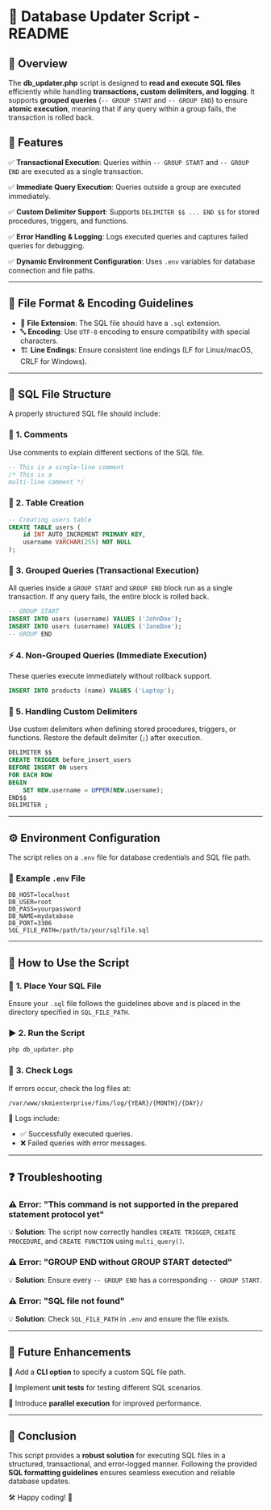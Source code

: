 # 🚀 Database Updater Script - README

## 📌 Overview
The **db_updater.php** script is designed to **read and execute SQL files** efficiently while handling **transactions, custom delimiters, and logging**. It supports **grouped queries** (`-- GROUP START` and `-- GROUP END`) to ensure **atomic execution**, meaning that if any query within a group fails, the transaction is rolled back.

## 🌟 Features
✅ **Transactional Execution**: Queries within `-- GROUP START` and `-- GROUP END` are executed as a single transaction.

✅ **Immediate Query Execution**: Queries outside a group are executed immediately.

✅ **Custom Delimiter Support**: Supports `DELIMITER $$ ... END $$` for stored procedures, triggers, and functions.

✅ **Error Handling & Logging**: Logs executed queries and captures failed queries for debugging.

✅ **Dynamic Environment Configuration**: Uses `.env` variables for database connection and file paths.

---

## 📂 File Format & Encoding Guidelines
- 📄 **File Extension**: The SQL file should have a `.sql` extension.
- 🔤 **Encoding**: Use `UTF-8` encoding to ensure compatibility with special characters.
- 🏗 **Line Endings**: Ensure consistent line endings (LF for Linux/macOS, CRLF for Windows).

---

## 📑 SQL File Structure
A properly structured SQL file should include:

### 📝 1. **Comments**
Use comments to explain different sections of the SQL file.

```sql
-- This is a single-line comment
/* This is a
multi-line comment */
```

### 📌 2. **Table Creation**

```sql
-- Creating users table
CREATE TABLE users (
    id INT AUTO_INCREMENT PRIMARY KEY,
    username VARCHAR(255) NOT NULL
);
```

### 🔄 3. **Grouped Queries (Transactional Execution)**
All queries inside a `GROUP START` and `GROUP END` block run as a single transaction.
If any query fails, the entire block is rolled back.

```sql
-- GROUP START
INSERT INTO users (username) VALUES ('JohnDoe');
INSERT INTO users (username) VALUES ('JaneDoe');
-- GROUP END
```

### ⚡ 4. **Non-Grouped Queries (Immediate Execution)**
These queries execute immediately without rollback support.

```sql
INSERT INTO products (name) VALUES ('Laptop');
```

### 🔀 5. **Handling Custom Delimiters**
Use custom delimiters when defining stored procedures, triggers, or functions.
Restore the default delimiter (`;`) after execution.

```sql
DELIMITER $$
CREATE TRIGGER before_insert_users
BEFORE INSERT ON users
FOR EACH ROW
BEGIN
    SET NEW.username = UPPER(NEW.username);
END$$
DELIMITER ;
```

---

## ⚙️ Environment Configuration
The script relies on a `.env` file for database credentials and SQL file path.

### 📄 **Example `.env` File**
```
DB_HOST=localhost
DB_USER=root
DB_PASS=yourpassword
DB_NAME=mydatabase
DB_PORT=3306
SQL_FILE_PATH=/path/to/your/sqlfile.sql
```

---

## 🏃 How to Use the Script

### 📌 **1. Place Your SQL File**
Ensure your `.sql` file follows the guidelines above and is placed in the directory specified in `SQL_FILE_PATH`.

### ▶️ **2. Run the Script**
```sh
php db_updater.php
```

### 📜 **3. Check Logs**
If errors occur, check the log files at:
```
/var/www/skmienterprise/fims/log/{YEAR}/{MONTH}/{DAY}/
```
📌 Logs include:
- ✅ Successfully executed queries.
- ❌ Failed queries with error messages.

---

## ❓ Troubleshooting

### ⚠️ **Error: "This command is not supported in the prepared statement protocol yet"**
💡 **Solution**: The script now correctly handles `CREATE TRIGGER`, `CREATE PROCEDURE`, and `CREATE FUNCTION` using `multi_query()`.

### ⚠️ **Error: "GROUP END without GROUP START detected"**
💡 **Solution**: Ensure every `-- GROUP END` has a corresponding `-- GROUP START`.

### ⚠️ **Error: "SQL file not found"**
💡 **Solution**: Check `SQL_FILE_PATH` in `.env` and ensure the file exists.

---

## 🚀 Future Enhancements
🔹 Add a **CLI option** to specify a custom SQL file path.

🔹 Implement **unit tests** for testing different SQL scenarios.

🔹 Introduce **parallel execution** for improved performance.

---

## 🎯 Conclusion
This script provides a **robust solution** for executing SQL files in a structured, transactional, and error-logged manner. Following the provided **SQL formatting guidelines** ensures seamless execution and reliable database updates.

🛠 Happy coding! 🎉